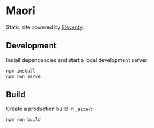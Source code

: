 # Maori

Static site powered by [Eleventy](https://www.11ty.dev/).

## Development

Install dependencies and start a local development server:

```bash
npm install
npm run serve
```

## Build

Create a production build in `_site/`:

```bash
npm run build
```
